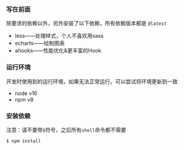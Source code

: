 ### 写在前面

除要求的依赖以外，另外安装了以下依赖，所有依赖版本都是 `@latest`

- less——处理样式，个人不喜欢用sass
- echarts——绘制图表
- ahooks——性能优化&更丰富的Hook

### 运行环境

  开发时使用到的运行环境，如果无法正常运行，可以尝试将环境更新到一致

- node v16
- npm v8

### 安装依赖

注意：请不要带`$`符号，之后所有`shell`命令都不需要

``` shell
$ npm install
```

